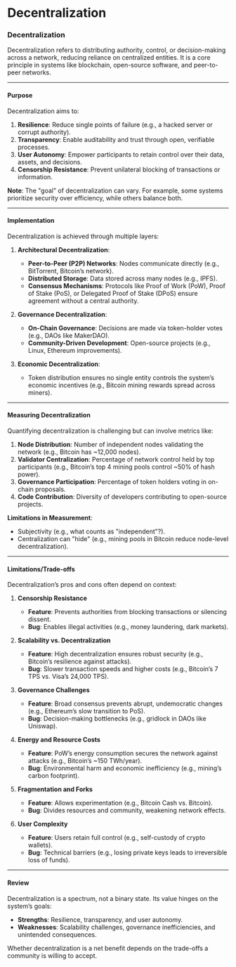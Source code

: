 # Decentralization
 
### **Decentralization**  
Decentralization refers to distributing authority, control, or decision-making across a network, reducing reliance on centralized entities. It is a core principle in systems like blockchain, open-source software, and peer-to-peer networks.  

---

#### **Purpose**  
Decentralization aims to:  
1. **Resilience**: Reduce single points of failure (e.g., a hacked server or corrupt authority).  
2. **Transparency**: Enable auditability and trust through open, verifiable processes.  
3. **User Autonomy**: Empower participants to retain control over their data, assets, and decisions.  
4. **Censorship Resistance**: Prevent unilateral blocking of transactions or information.  

**Note**: The "goal" of decentralization can vary. For example, some systems prioritize security over efficiency, while others balance both.  

---

#### **Implementation**  
Decentralization is achieved through multiple layers:  

1. **Architectural Decentralization**:  
   - **Peer-to-Peer (P2P) Networks**: Nodes communicate directly (e.g., BitTorrent, Bitcoin’s network).  
   - **Distributed Storage**: Data stored across many nodes (e.g., IPFS).  
   - **Consensus Mechanisms**: Protocols like Proof of Work (PoW), Proof of Stake (PoS), or Delegated Proof of Stake (DPoS) ensure agreement without a central authority.  

2. **Governance Decentralization**:  
   - **On-Chain Governance**: Decisions are made via token-holder votes (e.g., DAOs like MakerDAO).  
   - **Community-Driven Development**: Open-source projects (e.g., Linux, Ethereum improvements).  

3. **Economic Decentralization**:  
   - Token distribution ensures no single entity controls the system’s economic incentives (e.g., Bitcoin mining rewards spread across miners).  

---

#### **Measuring Decentralization**  
Quantifying decentralization is challenging but can involve metrics like:  
1. **Node Distribution**: Number of independent nodes validating the network (e.g., Bitcoin has ~12,000 nodes).  
2. **Validator Centralization**: Percentage of network control held by top participants (e.g., Bitcoin’s top 4 mining pools control ~50% of hash power).  
3. **Governance Participation**: Percentage of token holders voting in on-chain proposals.  
4. **Code Contribution**: Diversity of developers contributing to open-source projects.  

**Limitations in Measurement**:  
- Subjectivity (e.g., what counts as "independent"?).  
- Centralization can "hide" (e.g., mining pools in Bitcoin reduce node-level decentralization).  

---

#### **Limitations/Trade-offs**  
Decentralization’s pros and cons often depend on context:  

1. **Censorship Resistance**  
   - **Feature**: Prevents authorities from blocking transactions or silencing dissent.  
   - **Bug**: Enables illegal activities (e.g., money laundering, dark markets).  

2. **Scalability vs. Decentralization**  
   - **Feature**: High decentralization ensures robust security (e.g., Bitcoin’s resilience against attacks).  
   - **Bug**: Slower transaction speeds and higher costs (e.g., Bitcoin’s 7 TPS vs. Visa’s 24,000 TPS).  

3. **Governance Challenges**  
   - **Feature**: Broad consensus prevents abrupt, undemocratic changes (e.g., Ethereum’s slow transition to PoS).  
   - **Bug**: Decision-making bottlenecks (e.g., gridlock in DAOs like Uniswap).  

4. **Energy and Resource Costs**  
   - **Feature**: PoW’s energy consumption secures the network against attacks (e.g., Bitcoin’s ~150 TWh/year).  
   - **Bug**: Environmental harm and economic inefficiency (e.g., mining’s carbon footprint).  

5. **Fragmentation and Forks**  
   - **Feature**: Allows experimentation (e.g., Bitcoin Cash vs. Bitcoin).  
   - **Bug**: Divides resources and community, weakening network effects.  

6. **User Complexity**  
   - **Feature**: Users retain full control (e.g., self-custody of crypto wallets).  
   - **Bug**: Technical barriers (e.g., losing private keys leads to irreversible loss of funds).  

---

#### **Review**  
Decentralization is a spectrum, not a binary state. Its value hinges on the system’s goals:  
- **Strengths**: Resilience, transparency, and user autonomy.  
- **Weaknesses**: Scalability challenges, governance inefficiencies, and unintended consequences.  

Whether decentralization is a net benefit depends on the trade-offs a community is willing to accept.  

